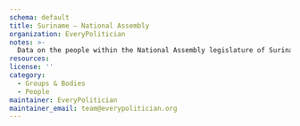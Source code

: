 ```yaml
---
schema: default
title: Suriname — National Assembly
organization: EveryPolitician
notes: >-
  Data on the people within the National Assembly legislature of Suriname.
resources:
license: ''
category:
  - Groups & Bodies
  - People
maintainer: EveryPolitician
maintainer_email: team@everypolitician.org
---
```

